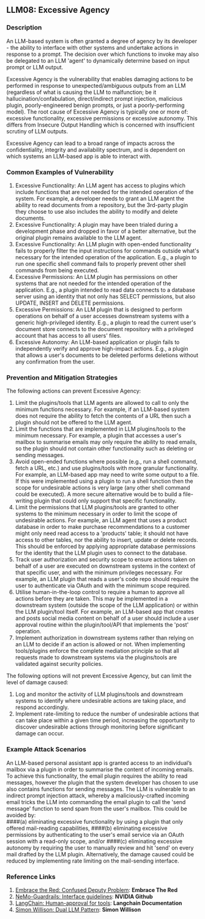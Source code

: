 ## LLM08: Excessive Agency

### Description

An LLM-based system is often granted a degree of agency by its developer - the ability to interface with other systems and undertake actions in response to a prompt. The decision over which functions to invoke may also be delegated to an LLM 'agent' to dynamically determine based on input prompt or LLM output.

Excessive Agency is the vulnerability that enables damaging actions to be performed in response to unexpected/ambiguous outputs from an LLM (regardless of what is causing the LLM to malfunction; be it hallucination/confabulation, direct/indirect prompt injection, malicious plugin, poorly-engineered benign prompts, or just a poorly-performing model). The root cause of Excessive Agency is typically one or more of: excessive functionality, excessive permissions or excessive autonomy. This differs from Insecure Output Handling which is concerned with insufficient scrutiny of LLM outputs.

Excessive Agency can lead to a broad range of impacts across the confidentiality, integrity and availability spectrum, and is dependent on which systems an LLM-based app is able to interact with.

### Common Examples of Vulnerability

1. Excessive Functionality: An LLM agent has access to plugins which include functions that are not needed for the intended operation of the system. For example, a developer needs to grant an LLM agent the ability to read documents from a repository, but the 3rd-party plugin they choose to use also includes the ability to modify and delete documents.
2. Excessive Functionality: A plugin may have been trialed during a development phase and dropped in favor of a better alternative, but the original plugin remains available to the LLM agent.
3. Excessive Functionality: An LLM plugin with open-ended functionality fails to properly filter the input instructions for commands outside what's necessary for the intended operation of the application. E.g., a plugin to run one specific shell command fails to properly prevent other shell commands from being executed.
4. Excessive Permissions: An LLM plugin has permissions on other systems that are not needed for the intended operation of the application. E.g., a plugin intended to read data connects to a database server using an identity that not only has SELECT permissions, but also UPDATE, INSERT and DELETE permissions.
5. Excessive Permissions: An LLM plugin that is designed to perform operations on behalf of a user accesses downstream systems with a generic high-privileged identity. E.g., a plugin to read the current user's document store connects to the document repository with a privileged account that has access to all users' files.
6. Excessive Autonomy: An LLM-based application or plugin fails to independently verify and approve high-impact actions. E.g., a plugin that allows a user's documents to be deleted performs deletions without any confirmation from the user.

### Prevention and Mitigation Strategies

The following actions can prevent Excessive Agency:

1. Limit the plugins/tools that LLM agents are allowed to call to only the minimum functions necessary. For example, if an LLM-based system does not require the ability to fetch the contents of a URL then such a plugin should not be offered to the LLM agent.
2. Limit the functions that are implemented in LLM plugins/tools to the minimum necessary. For example, a plugin that accesses a user's mailbox to summarise emails may only require the ability to read emails, so the plugin should not contain other functionality such as deleting or sending messages.
3. Avoid open-ended functions where possible (e.g., run a shell command, fetch a URL, etc.) and use plugins/tools with more granular functionality. For example, an LLM-based app may need to write some output to a file. If this were implemented using a plugin to run a shell function then the scope for undesirable actions is very large (any other shell command could be executed). A more secure alternative would be to build a file-writing plugin that could only support that specific functionality.
4. Limit the permissions that LLM plugins/tools are granted to other systems to the minimum necessary in order to limit the scope of undesirable actions. For example, an LLM agent that uses a product database in order to make purchase recommendations to a customer might only need read access to a 'products' table; it should not have access to other tables, nor the ability to insert, update or delete records. This should be enforced by applying appropriate database permissions for the identity that the LLM plugin uses to connect to the database.
5. Track user authorization and security scope to ensure actions taken on behalf of a user are executed on downstream systems in the context of that specific user, and with the minimum privileges necessary. For example, an LLM plugin that reads a user's code repo should require the user to authenticate via OAuth and with the minimum scope required.
6. Utilise human-in-the-loop control to require a human to approve all actions before they are taken. This may be implemented in a downstream system (outside the scope of the LLM application) or within the LLM plugin/tool itself. For example, an LLM-based app that creates and posts social media content on behalf of a user should include a user approval routine within the plugin/tool/API that implements the 'post' operation.
7. Implement authorization in downstream systems rather than relying on an LLM to decide if an action is allowed or not. When implementing tools/plugins enforce the complete mediation principle so that all requests made to downstream systems via the plugins/tools are validated against security policies.

The following options will not prevent Excessive Agency, but can limit the level of damage caused:

1. Log and monitor the activity of LLM plugins/tools and downstream systems to identify where undesirable actions are taking place, and respond accordingly.
2. Implement rate-limiting to reduce the number of undesirable actions that can take place within a given time period, increasing the opportunity to discover undesirable actions through monitoring before significant damage can occur.

### Example Attack Scenarios

An LLM-based personal assistant app is granted access to an individual’s mailbox via a plugin in order to summarise the content of incoming emails. To achieve this functionality, the email plugin requires the ability to read messages, however the plugin that the system developer has chosen to use also contains functions for sending messages. The LLM is vulnerable to an indirect prompt injection attack, whereby a maliciously-crafted incoming email tricks the LLM into commanding the email plugin to call the 'send message' function to send spam from the user's mailbox. This could be avoided by:<br>
####(a) eliminating excessive functionality by using a plugin that only offered mail-reading capabilities,
####(b) eliminating excessive permissions by authenticating to the user's email service via an OAuth session with a read-only scope, and/or
####(c) eliminating excessive autonomy by requiring the user to manually review and hit 'send' on every mail drafted by the LLM plugin.
Alternatively, the damage caused could be reduced by implementing rate limiting on the mail-sending interface.

### Reference Links

1. [Embrace the Red: Confused Deputy Problem](https://embracethered.com/blog/posts/2023/chatgpt-cross-plugin-request-forgery-and-prompt-injection./): **Embrace The Red**
2. [NeMo-Guardrails: Interface guidelines](https://github.com/NVIDIA/NeMo-Guardrails/blob/main/docs/security/guidelines.md): **NVIDIA Github**
3. [LangChain: Human-approval for tools](https://python.langchain.com/docs/modules/agents/tools/how_to/human_approval): **Langchain Documentation**
4. [Simon Willison: Dual LLM Pattern](https://simonwillison.net/2023/Apr/25/dual-llm-pattern/): **Simon Willison**
